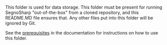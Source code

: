 This folder is used for data storage. This folder must be present for running SegnoSharp "out-of-the-box" from a cloned repository,
and this README.MD file ensures that. Any other files put into this folder will be ignored by Git.

See the [prerequisites](https://segnosharp.readthedocs.io/latest/quickstart.html#prerequisites) in the documentation for instructions on how to use this folder.